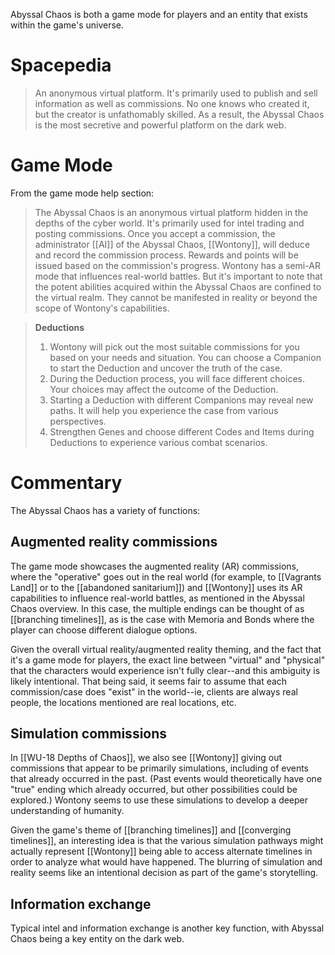 Abyssal Chaos is both a game mode for players and an entity that exists within the game's universe.

# Spacepedia
> An anonymous virtual platform. It's primarily used to publish and sell information as well as commissions. No one knows who created it, but the creator is unfathomably skilled. As a result, the Abyssal Chaos is the most secretive and powerful platform on the dark web.

# Game Mode
From the game mode help section:
> The Abyssal Chaos is an anonymous virtual platform hidden in the depths of the cyber world. It's primarily used for intel trading and posting commissions. Once you accept a commission, the administrator [[AI]] of the Abyssal Chaos, [[Wontony]], will deduce and record the commission process. Rewards and points will be issued based on the commission's progress. Wontony has a semi-AR mode that influences real-world battles. But it's important to note that the potent abilities acquired within the Abyssal Chaos are confined to the virtual realm. They cannot be manifested in reality or beyond the scope of Wontony's capabilities.

> **Deductions**
> 1. Wontony will pick out the most suitable commissions for you based on your needs and situation. You can choose a Companion to start the Deduction and uncover the truth of the case.
> 2. During the Deduction process, you will face different choices. Your choices may affect the outcome of the Deduction.
> 3. Starting a Deduction with different Companions may reveal new paths. It will help you experience the case from various perspectives.
> 4. Strengthen Genes and choose different Codes and Items during Deductions to experience various combat scenarios.

# Commentary
The Abyssal Chaos has a variety of functions:
## Augmented reality commissions
The game mode showcases the augmented reality (AR) commissions, where the "operative" goes out in the real world (for example, to [[Vagrants Land]] or to the [[abandoned sanitarium]]) and [[Wontony]] uses its AR capabilities to influence real-world battles, as mentioned in the Abyssal Chaos overview. In this case, the multiple endings can be thought of as [[branching timelines]], as is the case with Memoria and Bonds where the player can choose different dialogue options.

Given the overall virtual reality/augmented reality theming, and the fact that it's a game mode for players, the exact line between "virtual" and "physical" that the characters would experience isn't fully clear--and this ambiguity is likely intentional. That being said, it seems fair to assume that each commission/case does "exist" in the world--ie, clients are always real people, the locations mentioned are real locations, etc.

## Simulation commissions
In [[WU-18 Depths of Chaos]], we also see [[Wontony]] giving out commissions that appear to be primarily simulations, including of events that already occurred in the past. (Past events would theoretically have one "true" ending which already occurred, but other possibilities could be explored.) Wontony seems to use these simulations to develop a deeper understanding of humanity.

Given the game's theme of [[branching timelines]] and [[converging timelines]], an interesting idea is that the various simulation pathways might actually represent [[Wontony]] being able to access alternate timelines in order to analyze what would have happened. The blurring of simulation and reality seems like an intentional decision as part of the game's storytelling.

## Information exchange
Typical intel and information exchange is another key function, with Abyssal Chaos being a key entity on the dark web.
